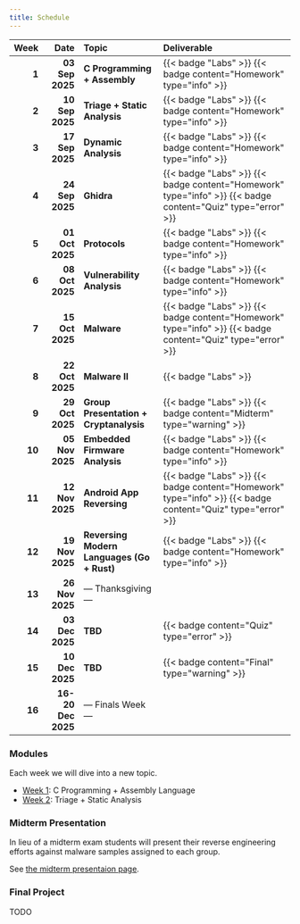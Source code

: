 ```yaml
---
title: Schedule
---
```


|   Week |               Date | Topic                                      | Deliverable                                                                                                 |
| -----: | -----------------: | :----------------------------------------- | :---------------------------------------------------------------------------------------------------------- |
|  **1** |    **03 Sep 2025** | **C Programming \+ Assembly**              | {{< badge "Labs" >}} {{< badge content="Homework" type="info" >}}                                           |
|  **2** |    **10 Sep 2025** | **Triage \+ Static Analysis**              | {{< badge "Labs" >}} {{< badge content="Homework" type="info" >}}                                           |
|  **3** |    **17 Sep 2025** | **Dynamic Analysis**                       | {{< badge "Labs" >}} {{< badge content="Homework" type="info" >}}                                           |
|  **4** |    **24 Sep 2025** | **Ghidra**                                 | {{< badge "Labs" >}} {{< badge content="Homework" type="info" >}} {{< badge content="Quiz" type="error" >}} |
|  **5** |    **01 Oct 2025** | **Protocols**                              | {{< badge "Labs" >}} {{< badge content="Homework" type="info" >}}                                           |
|  **6** |    **08 Oct 2025** | **Vulnerability Analysis**                 | {{< badge "Labs" >}} {{< badge content="Homework" type="info" >}}                                           |
|  **7** |    **15 Oct 2025** | **Malware**                                | {{< badge "Labs" >}} {{< badge content="Homework" type="info" >}} {{< badge content="Quiz" type="error" >}} |
|  **8** |    **22 Oct 2025** | **Malware II**                             | {{< badge "Labs" >}}                                                                                        |
|  **9** |    **29 Oct 2025** | **Group Presentation \+ Cryptanalysis**    | {{< badge "Labs" >}} {{< badge content="Midterm" type="warning" >}}                                         |
| **10** |    **05 Nov 2025** | **Embedded Firmware Analysis**             | {{< badge "Labs" >}} {{< badge content="Homework" type="info" >}}                                           |
| **11** |    **12 Nov 2025** | **Android App Reversing**                  | {{< badge "Labs" >}} {{< badge content="Homework" type="info" >}} {{< badge content="Quiz" type="error" >}} |
| **12** |    **19 Nov 2025** | **Reversing Modern Languages (Go + Rust)** | {{< badge "Labs" >}} {{< badge content="Homework" type="info" >}}                                           |
| **13** |    **26 Nov 2025** | — Thanksgiving —                           |                                                                                                             |
| **14** |    **03 Dec 2025** | **TBD**                                    | {{< badge content="Quiz" type="error" >}}                                                                   |
| **15** |    **10 Dec 2025** | **TBD**                                    | {{< badge content="Final" type="warning" >}}                                                                |
| **16** | **16-20 Dec 2025** | — Finals Week —                            |                                                                                                             |

### Modules

Each week we will dive into a new topic.

- [Week 1](week-01/): C Programming + Assembly Language
- [Week 2](week-02/): Triage + Static Analysis

### Midterm Presentation

In lieu of a midterm exam students will present their reverse engineering
efforts against malware samples assigned to each group.

See [the midterm presentaion page](/schedule/week-07/midterm/).

### Final Project

TODO
